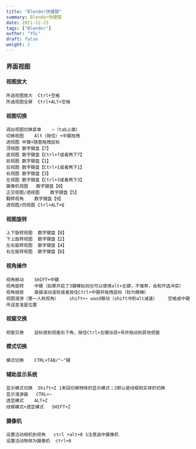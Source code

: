 ```yaml
---
title: "Blender快捷键"
summary: Blender快捷键
date: 2021-12-23
tags: ["Blender"]
author: "YSL"
draft: false
weight: 2
---
```

### 界面视图				
#### 视图放大				
    所选视图放大	Ctrl+空格			
    所选视图全屏	Ctrl+ALT+空格			
#### 视图切换				
    调出视图切换菜单	~（tab上面）			
    切换视图	Alt（按住）+中键拖拽			
    透视图	中键+随意拖拽鼠标			
    顶视图	数字键盘【7】			
    底视图	数字键盘【Ctrl+7或者两下7】			
    前视图	数字键盘【1】			
    后视图	数字键盘【Ctrl+1或者两下1】			
    右视图	数字键盘【3】			
    左视图	数字键盘【Ctrl+3或者两下3】			
    摄像机视图	数字键盘【0】			
    正交视图/透视图	数字键盘【5】			
    翻转视角	数字键盘【9】			
    透视图/四视图	Ctrl+ALT+Q			
#### 视图旋转				
    上下旋转视图	数字键盘【8】			
    下上旋转视图	数字键盘【2】			
    左右旋转视图	数字键盘【4】			
    右左旋转视图	数字键盘【6】			
#### 视角操作				
    视角移动	SHIFT+中键			
    视角旋转	中键（如果开启了3键模拟则也可以使用alt+左键，不推荐，会和环选冲突）			
    视角缩放	直接滚动滚轮或者按住Ctrl+中键并拖拽鼠标（较为精确）			
    视图漫游（第一人称视角）	shift+~	wasd移动（shift冲刺alt减速）	空格或中键传送至准星位置	
#### 视窗交换				
    视窗交换	鼠标放到视窗右下角，按住Ctrl+左键出现+号并拖动到其他视窗			
#### 模式切换				
    模式切换	CTRL+TAB/"~"键			
#### 辅助显示系统				
    显示模式切换	Shift+Z	1来回切换物体的显示模式；2默认是线框和实体的切换		
    显示漫游器	CTRL+~			
    透显模式	ALT+Z			
    线框模式+透显模式	SHIFT+Z			
#### 摄像机				
    设置活动相机到视角	ctrl +alt+0	1注意选中摄像机
    设置活动物体为摄像机	ctrl+0			
